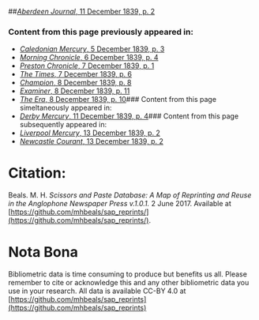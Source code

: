 ##[*Aberdeen Journal*, 11 December 1839, p. 2](https://mhbeals.github.io/sap_html/Aberdeen-Journal/Aberdeen-Journal-11-December-1839-p-2)

### Content from this page previously appeared in:
+ [*Caledonian Mercury*, 5 December 1839, p. 3](https://mhbeals.github.io/sap_html/Caledonian-Mercury/Caledonian-Mercury-5-December-1839-p-3)
+ [*Morning Chronicle*, 6 December 1839, p. 4](https://mhbeals.github.io/sap_html/Morning-Chronicle/Morning-Chronicle-6-December-1839-p-4)
+ [*Preston Chronicle*, 7 December 1839, p. 1](https://mhbeals.github.io/sap_html/Preston-Chronicle/Preston-Chronicle-7-December-1839-p-1)
+ [*The Times*, 7 December 1839, p. 6](https://mhbeals.github.io/sap_html/The-Times/The-Times-7-December-1839-p-6)
+ [*Champion*, 8 December 1839, p. 8](https://mhbeals.github.io/sap_html/Champion/Champion-8-December-1839-p-8)
+ [*Examiner*, 8 December 1839, p. 11](https://mhbeals.github.io/sap_html/Examiner/Examiner-8-December-1839-p-11)
+ [*The Era*, 8 December 1839, p. 10](https://mhbeals.github.io/sap_html/The-Era/The-Era-8-December-1839-p-10)### Content from this page simeltaneously appeared in:
+ [*Derby Mercury*, 11 December 1839, p. 4](https://mhbeals.github.io/sap_html/Derby-Mercury/Derby-Mercury-11-December-1839-p-4)### Content from this page subsequently appeared in:
+ [*Liverpool Mercury*, 13 December 1839, p. 2](https://mhbeals.github.io/sap_html/Liverpool-Mercury/Liverpool-Mercury-13-December-1839-p-2)
+ [*Newcastle Courant*, 13 December 1839, p. 2](https://mhbeals.github.io/sap_html/Newcastle-Courant/Newcastle-Courant-13-December-1839-p-2)
                    
# Citation: 

Beals. M. H. *Scissors and Paste Database: A Map of Reprinting and Reuse in the Anglophone Newspaper Press v.1.0.1.* 2 June 2017. Available at [https://github.com/mhbeals/sap_reprints/](https://github.com/mhbeals/sap_reprints/). 
                    
# Nota Bona

Bibliometric data is time consuming to produce but benefits us all. Please remember to cite or acknowledge this and any other bibliometric data you use in your research. All data is available CC-BY 4.0 at [https://github.com/mhbeals/sap_reprints](https://github.com/mhbeals/sap_reprints)